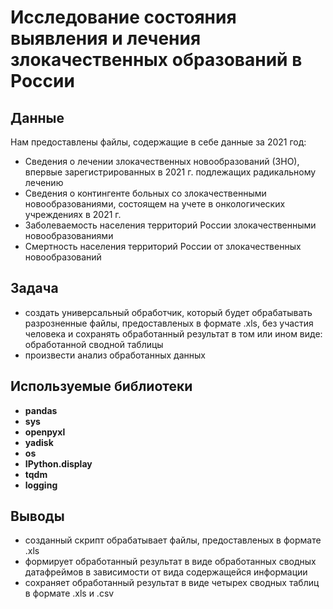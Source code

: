 # Исследование состояния выявления и лечения злокачественных образований в России

## Данные
Нам предоставлены файлы, содержащие в себе данные за 2021 год:
- Сведения о лечении злокачественных новообразований (ЗНО), впервые зарегистрированных в 2021 г. подлежащих радикальному лечению
- Сведения о контингенте больных со злокачественными новообразованиями, состоящем на учете в онкологических учреждениях в 2021 г.
- Заболеваемость населения территорий России злокачественными новообразованиями
- Смертность населения территорий России от злокачественных новообразований

## Задача 
- создать универсальный обработчик, который будет обрабатывать разрозненные файлы, предоставленых в формате .xls, без участия человека и сохранять обработанный результат в том или ином виде: обработанной сводной таблицы
- произвести анализ обработанных данных

## Используемые библиотеки
- **pandas**  
- **sys**
- **openpyxl**
- **yadisk**
- **os** 
- **IPython.display** 
- **tqdm** 
- **logging** 

## Выводы
- созданный скрипт обрабатывает файлы, предоставленых в формате .xls
- формирует обработанный результат в виде обработанных сводных датафреймов в зависимости от вида содержащейся информации
- сохраняет обработанный результат в виде четырех сводных таблиц в формате .xls и .csv
